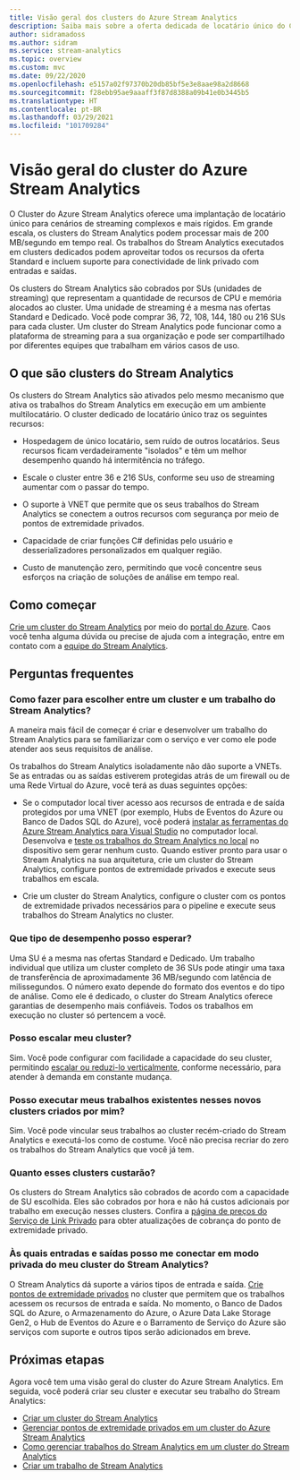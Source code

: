```yaml
---
title: Visão geral dos clusters do Azure Stream Analytics
description: Saiba mais sobre a oferta dedicada de locatário único do Cluster do Stream Analytics.
author: sidramadoss
ms.author: sidram
ms.service: stream-analytics
ms.topic: overview
ms.custom: mvc
ms.date: 09/22/2020
ms.openlocfilehash: e5157a02f97370b20db85bf5e3e8aae98a2d8668
ms.sourcegitcommit: f28ebb95ae9aaaff3f87d8388a09b41e0b3445b5
ms.translationtype: HT
ms.contentlocale: pt-BR
ms.lasthandoff: 03/29/2021
ms.locfileid: "101709284"
---
```

# <a name="overview-of-azure-stream-analytics-cluster"></a>Visão geral do cluster do Azure Stream Analytics

O Cluster do Azure Stream Analytics oferece uma implantação de locatário único para cenários de streaming complexos e mais rígidos. Em grande escala, os clusters do Stream Analytics podem processar mais de 200 MB/segundo em tempo real. Os trabalhos do Stream Analytics executados em clusters dedicados podem aproveitar todos os recursos da oferta Standard e incluem suporte para conectividade de link privado com entradas e saídas.

Os clusters do Stream Analytics são cobrados por SUs (unidades de streaming) que representam a quantidade de recursos de CPU e memória alocados ao cluster. Uma unidade de streaming é a mesma nas ofertas Standard e Dedicado. Você pode comprar 36, 72, 108, 144, 180 ou 216 SUs para cada cluster. Um cluster do Stream Analytics pode funcionar como a plataforma de streaming para a sua organização e pode ser compartilhado por diferentes equipes que trabalham em vários casos de uso.

## <a name="what-are-stream-analytics-clusters"></a>O que são clusters do Stream Analytics

Os clusters do Stream Analytics são ativados pelo mesmo mecanismo que ativa os trabalhos do Stream Analytics em execução em um ambiente multilocatário. O cluster dedicado de locatário único traz os seguintes recursos:

* Hospedagem de único locatário, sem ruído de outros locatários. Seus recursos ficam verdadeiramente "isolados" e têm um melhor desempenho quando há intermitência no tráfego.

* Escale o cluster entre 36 e 216 SUs, conforme seu uso de streaming aumentar com o passar do tempo.

* O suporte à VNET que permite que os seus trabalhos do Stream Analytics se conectem a outros recursos com segurança por meio de pontos de extremidade privados.

* Capacidade de criar funções C# definidas pelo usuário e desserializadores personalizados em qualquer região.

* Custo de manutenção zero, permitindo que você concentre seus esforços na criação de soluções de análise em tempo real.

## <a name="how-to-get-started"></a>Como começar

[Crie um cluster do Stream Analytics](create-cluster.md) por meio do [portal do Azure](https://aka.ms/asaclustercreateportal). Caos você tenha alguma dúvida ou precise de ajuda com a integração, entre em contato com a [equipe do Stream Analytics](mailto:askasa@microsoft.com).

## <a name="frequently-asked-questions"></a>Perguntas frequentes

### <a name="how-do-i-choose-between-a-stream-analytics-cluster-and-a-stream-analytics-job"></a>Como fazer para escolher entre um cluster e um trabalho do Stream Analytics?

A maneira mais fácil de começar é criar e desenvolver um trabalho do Stream Analytics para se familiarizar com o serviço e ver como ele pode atender aos seus requisitos de análise.

Os trabalhos do Stream Analytics isoladamente não dão suporte a VNETs. Se as entradas ou as saídas estiverem protegidas atrás de um firewall ou de uma Rede Virtual do Azure, você terá as duas seguintes opções:

* Se o computador local tiver acesso aos recursos de entrada e de saída protegidos por uma VNET (por exemplo, Hubs de Eventos do Azure ou Banco de Dados SQL do Azure), você poderá [instalar as ferramentas do Azure Stream Analytics para Visual Studio](stream-analytics-tools-for-visual-studio-install.md) no computador local. Desenvolva e [teste os trabalhos do Stream Analytics no local](stream-analytics-live-data-local-testing.md) no dispositivo sem gerar nenhum custo. Quando estiver pronto para usar o Stream Analytics na sua arquitetura, crie um cluster do Stream Analytics, configure pontos de extremidade privados e execute seus trabalhos em escala.

* Crie um cluster do Stream Analytics, configure o cluster com os pontos de extremidade privados necessários para o pipeline e execute seus trabalhos do Stream Analytics no cluster.

### <a name="what-performance-can-i-expect"></a>Que tipo de desempenho posso esperar?

Uma SU é a mesma nas ofertas Standard e Dedicado. Um trabalho individual que utiliza um cluster completo de 36 SUs pode atingir uma taxa de transferência de aproximadamente 36 MB/segundo com latência de milissegundos. O número exato depende do formato dos eventos e do tipo de análise. Como ele é dedicado, o cluster do Stream Analytics oferece garantias de desempenho mais confiáveis. Todos os trabalhos em execução no cluster só pertencem a você.

### <a name="can-i-scale-my-cluster"></a>Posso escalar meu cluster?

Sim. Você pode configurar com facilidade a capacidade do seu cluster, permitindo [escalar ou reduzi-lo verticalmente](scale-cluster.md), conforme necessário, para atender à demanda em constante mudança.

### <a name="can-i-run-my-existing-jobs-on-these-new-clusters-ive-created"></a>Posso executar meus trabalhos existentes nesses novos clusters criados por mim?

Sim. Você pode vincular seus trabalhos ao cluster recém-criado do Stream Analytics e executá-los como de costume. Você não precisa recriar do zero os trabalhos do Stream Analytics que você já tem.

### <a name="how-much-will-these-clusters-cost-me"></a>Quanto esses clusters custarão?

Os clusters do Stream Analytics são cobrados de acordo com a capacidade de SU escolhida. Eles são cobrados por hora e não há custos adicionais por trabalho em execução nesses clusters. Confira a [página de preços do Serviço de Link Privado](https://azure.microsoft.com/pricing/details/private-link/) para obter atualizações de cobrança do ponto de extremidade privado.

### <a name="which-inputs-and-outputs-can-i-privately-connect-to-from-my-stream-analytics-cluster"></a>Às quais entradas e saídas posso me conectar em modo privada do meu cluster do Stream Analytics?

O Stream Analytics dá suporte a vários tipos de entrada e saída. [Crie pontos de extremidade privados](private-endpoints.md) no cluster que permitem que os trabalhos acessem os recursos de entrada e saída. No momento, o Banco de Dados SQL do Azure, o Armazenamento do Azure, o Azure Data Lake Storage Gen2, o Hub de Eventos do Azure e o Barramento de Serviço do Azure são serviços com suporte e outros tipos serão adicionados em breve. 

## <a name="next-steps"></a>Próximas etapas

Agora você tem uma visão geral do cluster do Azure Stream Analytics. Em seguida, você poderá criar seu cluster e executar seu trabalho do Stream Analytics: 

* [Criar um cluster do Stream Analytics](create-cluster.md)
* [Gerenciar pontos de extremidade privados em um cluster do Azure Stream Analytics](private-endpoints.md)
* [Como gerenciar trabalhos do Stream Analytics em um cluster do Stream Analytics](manage-jobs-cluster.md)
* [Criar um trabalho de Stream Analytics](stream-analytics-quick-create-portal.md)
